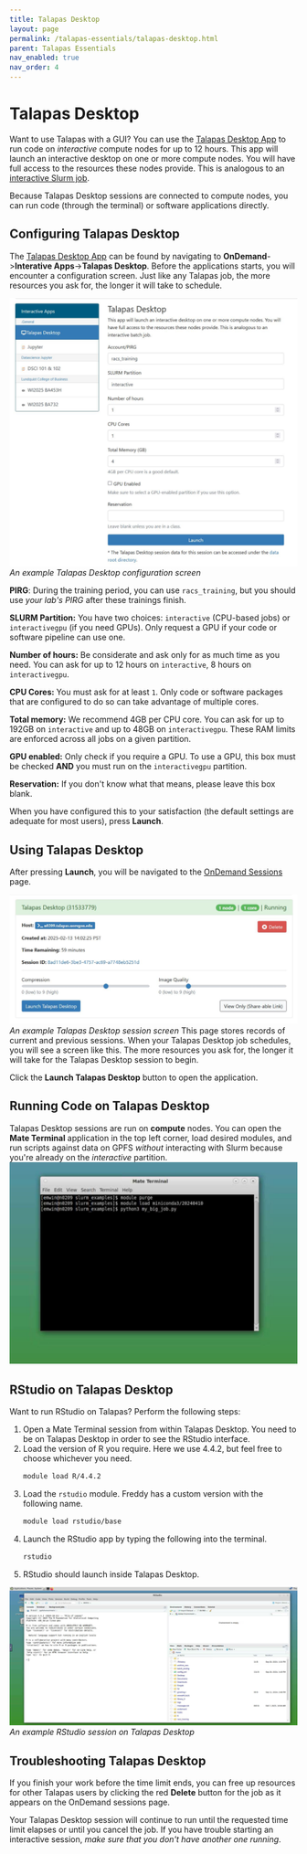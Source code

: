 ```yaml
---
title: Talapas Desktop
layout: page
permalink: /talapas-essentials/talapas-desktop.html
parent: Talapas Essentials
nav_enabled: true
nav_order: 4
---
```


# Talapas Desktop

Want to use Talapas with a GUI? You can use the [Talapas Desktop App](https://ondemand.talapas.uoregon.edu/pun/sys/dashboard/batch_connect/sys/bc_desktop/talapas/session_contexts/new) to run code on *interactive* compute nodes for up to 12 hours. This app will launch an interactive desktop on one or more compute nodes. You will have full access to the resources these nodes provide. 
This is analogous to an [interactive Slurm job](https://hpcrcf.atlassian.net/wiki/spaces/TW/pages/2755756536/How-to+Start+an+Interactive+Job).

Because Talapas Desktop sessions are connected to compute nodes, you can run code (through the terminal) or software applications directly.

## Configuring Talapas Desktop
The [Talapas Desktop App](https://ondemand.talapas.uoregon.edu/pun/sys/dashboard/batch_connect/sys/bc_desktop/talapas/session_contexts/new) can be found by navigating to **OnDemand**->**Interative Apps**->**Talapas Desktop**. Before the applications starts, you will encounter a configuration screen. 
Just like any Talapas job, the more resources you ask for, the longer it will take to schedule.

![example Talapas desktop session](../images/talapas-desktop.JPG)*An example Talapas Desktop configuration screen*


**PIRG**: During the training period, you can use `racs_training`, but you should use *your lab's PIRG* after these trainings finish.

**SLURM Partition:** You have two choices: `interactive` (CPU-based jobs) or `interactivegpu` (if you need GPUs). Only request a GPU if your code or software pipeline can use one.

**Number of hours:** Be considerate and ask only for as much time as you need. You can ask for up to 12 hours on `interactive`, 8 hours on `interactivegpu`.

**CPU Cores:** You must ask for at least `1`. Only code or software packages that are configured to do so can take advantage of multiple cores.

**Total memory:** We recommend 4GB per CPU core. You can ask for up to 192GB on `interactive` and up to 48GB on `interactivegpu`. 
These RAM limits are enforced across all jobs on a given partition.

**GPU enabled:** Only check if you require a GPU. To use a GPU, this box must be checked **AND** you must run on the `interactivegpu` partition.

**Reservation:** If you don't know what that means, please leave this box blank.

When you have configured this to your satisfaction (the default settings are adequate for most users), press **Launch**.

## Using Talapas Desktop

After pressing **Launch**, you will be navigated to the [OnDemand Sessions](https://ondemand.talapas.uoregon.edu/pun/sys/dashboard/batch_connect/sessions) page.

![example session page](../images/talapas-desktop-sessions.JPG)*An example Talapas Desktop session screen*
This page stores records of current and previous sessions. When your Talapas Desktop job schedules, you will see a screen like this. The more resources you ask for, the longer it will take for the Talapas Desktop session to begin. 

Click the **Launch Talapas Desktop** button to open the application.

## Running Code on Talapas Desktop

Talapas Desktop sessions are run on **compute** nodes.
You can open the **Mate Terminal** application in the top left corner,
load desired modules, and run scripts against data on GPFS *without* interacting with Slurm because you're already on the *interactive* partition.
![example session](../images/talapas-desktop-work.JPG)

## RStudio on Talapas Desktop 

Want to run RStudio on Talapas? Perform the following steps:

1. Open a Mate Terminal session from within Talapas Desktop. 
You need to be on Talapas Desktop in order
to see the RStudio interface.
2. Load the version of R you require. Here we use 4.4.2, but feel free to choose whichever you need.
    ```bash
    module load R/4.4.2
    ```
3. Load the `rstudio` module. Freddy has a custom version with the following name.
     ```bash
    module load rstudio/base
    ```
4. Launch the RStudio app by typing the following into the terminal.
    ```bash
    rstudio
    ```
5. RStudio should launch inside Talapas Desktop.

![rstudio](../images/rstudio.JPG)*An example RStudio session on Talapas Desktop*

## Troubleshooting Talapas Desktop
If you finish your work before the time limit ends, you 
can free up resources for other Talapas users by clicking the red **Delete** button
for the job as it appears on the OnDemand sessions page.

Your Talapas Desktop session will continue to run until the requested time limit elapses or until you cancel the job. If you have trouble starting an
interactive session, *make sure that you don't have another one running*.


